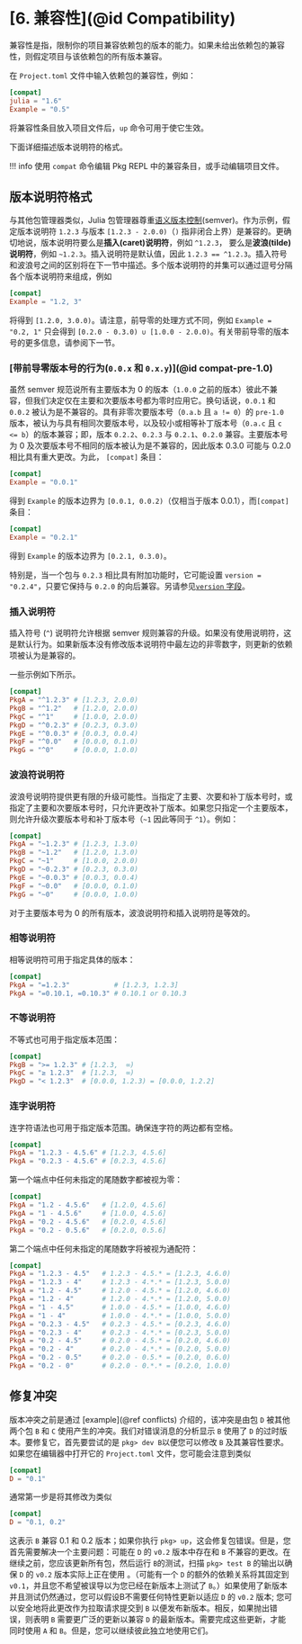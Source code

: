 
# [**6.** 兼容性](@id Compatibility)

兼容性是指，限制你的项目兼容依赖包的版本的能力。如果未给出依赖包的兼容性，则假定项目与该依赖包的所有版本兼容。

在 `Project.toml` 文件中输入依赖包的兼容性，例如：

```toml
[compat]
julia = "1.6"
Example = "0.5"
```

将兼容性条目放入项目文件后，`up` 命令可用于使它生效。

下面详细描述版本说明符的格式。

!!! info
    使用 `compat` 命令编辑 Pkg REPL 中的兼容条目，或手动编辑项目文件。

## 版本说明符格式

与其他包管理器类似，Julia 包管理器尊重[语义版本控制](https://semver.org/)(semver)。作为示例，假定版本说明符 `1.2.3` 与版本 `[1.2.3 - 2.0.0)`（`)` 指非闭合上界）是兼容的。更确切地说，版本说明符要么是**插入(caret)说明符**，例如 `^1.2.3`， 要么是**波浪(tilde)说明符**，例如 `~1.2.3`。插入说明符是默认值，因此 `1.2.3 == ^1.2.3`。插入符号和波浪号之间的区别将在下一节中描述。多个版本说明符的并集可以通过逗号分隔各个版本说明符来组成，例如

```toml
[compat]
Example = "1.2, 3"
```

将得到 `[1.2.0, 3.0.0)`。请注意，前导零的处理方式不同，例如 `Example = "0.2, 1"` 只会得到 `[0.2.0 - 0.3.0) ∪ [1.0.0 - 2.0.0)`。有关带前导零的版本号的更多信息，请参阅下一节。

### [带前导零版本号的行为(`0.0.x` 和 `0.x.y`)](@id compat-pre-1.0)

虽然 semver 规范说所有主要版本为 0 的版本（`1.0.0` 之前的版本）彼此不兼容，但我们决定仅在主要和次要版本号都为零时应用它。换句话说，`0.0.1` 和 `0.0.2` 被认为是不兼容的。具有非零次要版本号（`0.a.b` 且 `a != 0`）的 `pre-1.0` 版本，被认为与具有相同次要版本号，以及较小或相等补丁版本号（`0.a.c` 且 `c <= b`）的版本兼容；即，版本 `0.2.2`、`0.2.3` 与 `0.2.1`、`0.2.0` 兼容。主要版本号为 0 及次要版本号不相同的版本被认为是不兼容的，因此版本 0.3.0 可能与 0.2.0 相比具有重大更改。为此， `[compat]` 条目：

```toml
[compat]
Example = "0.0.1"
```

得到 `Example` 的版本边界为 `[0.0.1, 0.0.2)`（仅相当于版本 0.0.1），而`[compat]` 条目：

```toml
[compat]
Example = "0.2.1"
```

得到 `Example` 的版本边界为 `[0.2.1, 0.3.0)`。

特别是，当一个包与 `0.2.3` 相比具有附加功能时，它可能设置 `version = "0.2.4"`，只要它保持与 `0.2.0` 的向后兼容。另请参见[`version` 字段](@ref)。

### 插入说明符

插入符号 (`^`) 说明符允许根据 semver 规则兼容的升级。如果没有使用说明符，这是默认行为。如果新版本没有修改版本说明符中最左边的非零数字，则更新的依赖项被认为是兼容的。

一些示例如下所示。

```toml
[compat]
PkgA = "^1.2.3" # [1.2.3, 2.0.0)
PkgB = "^1.2"   # [1.2.0, 2.0.0)
PkgC = "^1"     # [1.0.0, 2.0.0)
PkgD = "^0.2.3" # [0.2.3, 0.3.0)
PkgE = "^0.0.3" # [0.0.3, 0.0.4)
PkgF = "^0.0"   # [0.0.0, 0.1.0)
PkgG = "^0"     # [0.0.0, 1.0.0)
```

### 波浪符说明符

波浪号说明符提供更有限的升级可能性。当指定了主要、次要和补丁版本号时，或指定了主要和次要版本号时，只允许更改补丁版本。如果您只指定一个主要版本，则允许升级次要版本号和补丁版本号（`~1` 因此等同于 `^1`）。例如：

```toml
[compat]
PkgA = "~1.2.3" # [1.2.3, 1.3.0)
PkgB = "~1.2"   # [1.2.0, 1.3.0)
PkgC = "~1"     # [1.0.0, 2.0.0)
PkgD = "~0.2.3" # [0.2.3, 0.3.0)
PkgE = "~0.0.3" # [0.0.3, 0.0.4)
PkgF = "~0.0"   # [0.0.0, 0.1.0)
PkgG = "~0"     # [0.0.0, 1.0.0)
```

对于主要版本号为 0 的所有版本，波浪说明符和插入说明符是等效的。

### 相等说明符

相等说明符可用于指定具体的版本：

```toml
[compat]
PkgA = "=1.2.3"           # [1.2.3, 1.2.3]
PkgA = "=0.10.1, =0.10.3" # 0.10.1 or 0.10.3
```

### 不等说明符

不等式也可用于指定版本范围：

```toml
[compat]
PkgB = ">= 1.2.3" # [1.2.3,  ∞)
PkgC = "≥ 1.2.3"  # [1.2.3,  ∞)
PkgD = "< 1.2.3"  # [0.0.0, 1.2.3) = [0.0.0, 1.2.2]
```

### 连字说明符

连字符语法也可用于指定版本范围。确保连字符的两边都有空格。

```toml
[compat]
PkgA = "1.2.3 - 4.5.6" # [1.2.3, 4.5.6]
PkgA = "0.2.3 - 4.5.6" # [0.2.3, 4.5.6]
```

第一个端点中任何未指定的尾随数字都被视为零：

```toml
[compat]
PkgA = "1.2 - 4.5.6"   # [1.2.0, 4.5.6]
PkgA = "1 - 4.5.6"     # [1.0.0, 4.5.6]
PkgA = "0.2 - 4.5.6"   # [0.2.0, 4.5.6]
PkgA = "0.2 - 0.5.6"   # [0.2.0, 0.5.6]
```

第二个端点中任何未指定的尾随数字将被视为通配符：

```toml
[compat]
PkgA = "1.2.3 - 4.5"   # 1.2.3 - 4.5.* = [1.2.3, 4.6.0)
PkgA = "1.2.3 - 4"     # 1.2.3 - 4.*.* = [1.2.3, 5.0.0)
PkgA = "1.2 - 4.5"     # 1.2.0 - 4.5.* = [1.2.0, 4.6.0)
PkgA = "1.2 - 4"       # 1.2.0 - 4.*.* = [1.2.0, 5.0.0)
PkgA = "1 - 4.5"       # 1.0.0 - 4.5.* = [1.0.0, 4.6.0)
PkgA = "1 - 4"         # 1.0.0 - 4.*.* = [1.0.0, 5.0.0)
PkgA = "0.2.3 - 4.5"   # 0.2.3 - 4.5.* = [0.2.3, 4.6.0)
PkgA = "0.2.3 - 4"     # 0.2.3 - 4.*.* = [0.2.3, 5.0.0)
PkgA = "0.2 - 4.5"     # 0.2.0 - 4.5.* = [0.2.0, 4.6.0)
PkgA = "0.2 - 4"       # 0.2.0 - 4.*.* = [0.2.0, 5.0.0)
PkgA = "0.2 - 0.5"     # 0.2.0 - 0.5.* = [0.2.0, 0.6.0)
PkgA = "0.2 - 0"       # 0.2.0 - 0.*.* = [0.2.0, 1.0.0)
```


## 修复冲突

版本冲突之前是通过 [example](@ref conflicts) 介绍的，该冲突是由包 `D` 被其他两个包 `B` 和 `C` 使用产生的冲突。我们对错误消息的分析显示 `B` 使用了 `D` 的过时版本。要修复它，首先要尝试的是 `pkg> dev B`以便您可以修改 `B` 及其兼容性要求。如果您在编辑器中打开它的 `Project.toml` 文件，您可能会注意到类似

```toml
[compat]
D = "0.1"
```
通常第一步是将其修改为类似

```toml
[compat]
D = "0.1, 0.2"
```
这表示 `B` 兼容 0.1 和 0.2 版本；如果你执行 `pkg> up`，这会修复包错误。但是，您首先需要解决一个主要问题：可能在 `D` 的 `v0.2` 版本中存在和 `B` 不兼容的更改。在继续之前，您应该更新所有包，然后运行 `B`​​ 的测试，扫描 `pkg> test B` 的输出以确保 `D` 的 `v0.2` 版本实际上正在使用 。（可能有一个 `D` 的额外的依赖关系将其固定到 `v0.1`，并且您不希望被误导以为您已经在新版本上测试了 `B`。）如果使用了新版本并且测试仍然通过，您可以假设B不需要任何特性更新以适应 `D` 的 `v0.2` 版本; 您可以安全地将此更改作为拉取请求提交到 `B` 以便发布新版本。相反，如果抛出错误，则表明 `B` 需要更广泛的更新以兼容 `D` 的最新版本。需要完成这些更新，才能同时使用 `A` 和 `B`。但是，您可以继续彼此独立地使用它们。

